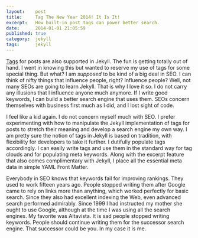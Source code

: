 ```yaml
---
layout:    post
title:     Tag The New Year 2014! It Is It!
excerpt:   How built-in post tags can power better search.
date:      2014-01-01 21:05:59
published: true
category:  jekyll
tags:      jekyll
---
```


[Tags][tags] for posts are also supported in Jekyll. The fun is getting totally out of hand. I went in knowing this but wanted to reserve my use of tags for some special thing. But what? I am *supposed* to be kind of a big deal in SEO. I can think of nifty things that influence people, right? Influence people? Well, not many SEOs are going to learn Jekyll. That is why I love it so. I do not carry any illusions that I influence anyone much anymore. If I write good keywords, I can build a better search engine that uses them. SEOs concern themselves with business first much as I did, and I lost sight of code.

I feel like a kid again. I do not concern myself much with SEO. I prefer experimenting with how to manipulate the Jekyll implementation of tags for posts to stretch their meaning and develop a search engine my own way. I am pretty sure the notion of tags in Jekyll is based on tradition, with flexibility for developers to take it further. I dutifully populate tags accordingly. I can easily write tags and use them in the standard way for tag clouds and for populating meta keywords. Along with the excerpt feature that also comes complimentary with Jekyll, I place all the essential meta data in simple YAML Front Matter.

Everybody in SEO knows that keywords fail for improving rankings. They used to work fifteen years ago. People stopped writing them after Google came to rely on links more than anything, which worked perfectly for basic search. Since they also had excellent indexing the Web, even advanced search performed admirably. Since 1999 I had instructed my mother she ought to use Google, although at the time I was using all the search engines. My favorite was Altavista. It is sad people stopped writing keywords. People should continue writing them for the successor search engine. That successor could be you. In my case it is me.

[tags]: http://jekyllrb.com/docs/variables/

